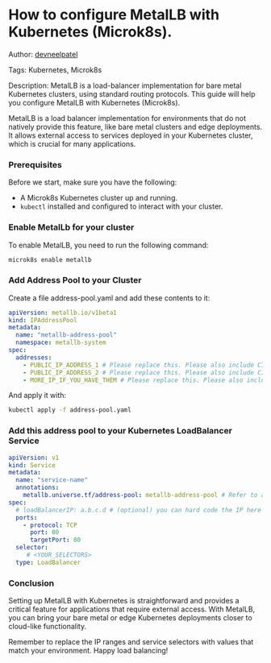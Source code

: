 # How to configure MetalLB with Kubernetes (Microk8s).

Author: [devneelpatel](https://www.github.com/devneelpatel)

Tags: Kubernetes, Microk8s

Description: MetalLB is a load-balancer implementation for bare metal Kubernetes clusters, using standard routing protocols. This guide will help you configure MetalLB with Kubernetes (Microk8s).

MetalLB is a load balancer implementation for environments that do not natively provide this feature, like bare metal clusters and edge deployments. It allows external access to services deployed in your Kubernetes cluster, which is crucial for many applications.

### Prerequisites

Before we start, make sure you have the following:

- A Microk8s Kubernetes cluster up and running.
- `kubectl` installed and configured to interact with your cluster.

### Enable MetalLb for your cluster

To enable MetalLB, you need to run the following command:

```bash
microk8s enable metallb
```

### Add Address Pool to your Cluster

Create a file address-pool.yaml and add these contents to it:

```yaml
apiVersion: metallb.io/v1beta1
kind: IPAddressPool
metadata:
  name: "metallb-address-pool"
  namespace: metallb-system
spec: 
  addresses:
    - PUBLIC_IP_ADDRESS_1 # Please replace this. Please also include CIDR. Ex: 51.568.145.125/32
    - PUBLIC_IP_ADDRESS_2 # Please replace this. Please also include CIDR. Ex: 51.568.145.125/32
    - MORE_IP_IF_YOU_HAVE_THEM # Please replace this. Please also include CIDR. Ex: 51.568.145.125/32
```

And apply it with:

```bash
kubectl apply -f address-pool.yaml
```

### Add this address pool to your Kubernetes LoadBalancer Service

```yaml
apiVersion: v1
kind: Service
metadata:
  name: "service-name"
  annotations:
    metallb.universe.tf/address-pool: metallb-address-pool # Refer to address pool previously created. 
spec:
  # loadBalancerIP: a.b.c.d # (optional) you can hard code the IP here if you like
  ports:
    - protocol: TCP
      port: 80
      targetPort: 80
  selector: 
     # <YOUR_SELECTORS>
  type: LoadBalancer
```

### Conclusion

Setting up MetalLB with Kubernetes is straightforward and provides a critical feature for applications that require external access. With MetalLB, you can bring your bare metal or edge Kubernetes deployments closer to cloud-like functionality.

Remember to replace the IP ranges and service selectors with values that match your environment. Happy load balancing!